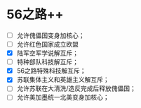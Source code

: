 # 56之路++

- [ ] 允许傀儡国变身加核心；
- [ ] 允许红色国家成立欧盟
- [x] 陆军空军学说解互斥；
- [ ] 特种部队科技解互斥；
- [x] 56之路特殊科技解互斥；
- [x] 苏联集体主义和英雄主义解互斥；
- [ ] 允许苏联在大清洗/造反完成后释放傀儡国；
- [ ] 允许美加墨统一北美变身加核心；